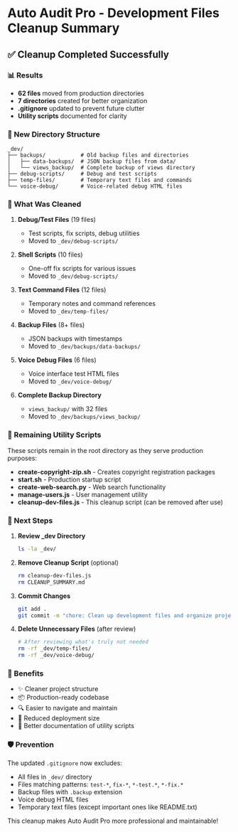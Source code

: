 # Auto Audit Pro - Development Files Cleanup Summary

## ✅ Cleanup Completed Successfully

### 📊 Results
- **62 files** moved from production directories
- **7 directories** created for better organization
- **.gitignore** updated to prevent future clutter
- **Utility scripts** documented for clarity

### 📁 New Directory Structure

```
_dev/
├── backups/           # Old backup files and directories
│   ├── data-backups/  # JSON backup files from data/
│   └── views_backup/  # Complete backup of views directory
├── debug-scripts/     # Debug and test scripts
├── temp-files/        # Temporary text files and commands
└── voice-debug/       # Voice-related debug HTML files
```

### 🧹 What Was Cleaned

1. **Debug/Test Files** (19 files)
   - Test scripts, fix scripts, debug utilities
   - Moved to `_dev/debug-scripts/`

2. **Shell Scripts** (10 files)
   - One-off fix scripts for various issues
   - Moved to `_dev/debug-scripts/`

3. **Text Command Files** (12 files)
   - Temporary notes and command references
   - Moved to `_dev/temp-files/`

4. **Backup Files** (8+ files)
   - JSON backups with timestamps
   - Moved to `_dev/backups/data-backups/`

5. **Voice Debug Files** (6 files)
   - Voice interface test HTML files
   - Moved to `_dev/voice-debug/`

6. **Complete Backup Directory**
   - `views_backup/` with 32 files
   - Moved to `_dev/backups/views_backup/`

### 📝 Remaining Utility Scripts

These scripts remain in the root directory as they serve production purposes:

- **create-copyright-zip.sh** - Creates copyright registration packages
- **start.sh** - Production startup script
- **create-web-search.py** - Web search functionality
- **manage-users.js** - User management utility
- **cleanup-dev-files.js** - This cleanup script (can be removed after use)

### 🚀 Next Steps

1. **Review _dev Directory**
   ```bash
   ls -la _dev/
   ```

2. **Remove Cleanup Script** (optional)
   ```bash
   rm cleanup-dev-files.js
   rm CLEANUP_SUMMARY.md
   ```

3. **Commit Changes**
   ```bash
   git add .
   git commit -m "chore: Clean up development files and organize project structure"
   ```

4. **Delete Unnecessary Files** (after review)
   ```bash
   # After reviewing what's truly not needed
   rm -rf _dev/temp-files/
   rm -rf _dev/voice-debug/
   ```

### 🎯 Benefits

- ✨ Cleaner project structure
- 📦 Production-ready codebase
- 🔍 Easier to navigate and maintain
- 🚀 Reduced deployment size
- 📝 Better documentation of utility scripts

### 🛡️ Prevention

The updated `.gitignore` now excludes:
- All files in `_dev/` directory
- Files matching patterns: `test-*`, `fix-*`, `*-test.*`, `*-fix.*`
- Backup files with `.backup` extension
- Voice debug HTML files
- Temporary text files (except important ones like README.txt)

This cleanup makes Auto Audit Pro more professional and maintainable!